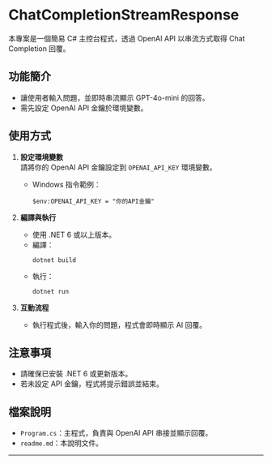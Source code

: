 # ChatCompletionStreamResponse

本專案是一個簡易 C# 主控台程式，透過 OpenAI API 以串流方式取得 Chat Completion 回覆。

## 功能簡介

- 讓使用者輸入問題，並即時串流顯示 GPT-4o-mini 的回答。
- 需先設定 OpenAI API 金鑰於環境變數。

## 使用方式

1. **設定環境變數**  
   請將你的 OpenAI API 金鑰設定到 `OPENAI_API_KEY` 環境變數。
   - Windows 指令範例：  
     ```
     $env:OPENAI_API_KEY = "你的API金鑰"
     ```

2. **編譯與執行**  
   - 使用 .NET 6 或以上版本。
   - 編譯：
     ```
     dotnet build
     ```
   - 執行：
     ```
     dotnet run
     ```

3. **互動流程**  
   - 執行程式後，輸入你的問題，程式會即時顯示 AI 回覆。

## 注意事項

- 請確保已安裝 .NET 6 或更新版本。
- 若未設定 API 金鑰，程式將提示錯誤並結束。

## 檔案說明

- `Program.cs`：主程式，負責與 OpenAI API 串接並顯示回覆。
- `readme.md`：本說明文件。

---
